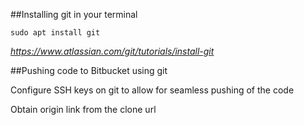 ##Installing git in your terminal

`sudo apt install git`

*https://www.atlassian.com/git/tutorials/install-git*


##Pushing code to Bitbucket using git


Configure SSH keys on git to allow for seamless pushing of the code


Obtain origin link from the clone url
